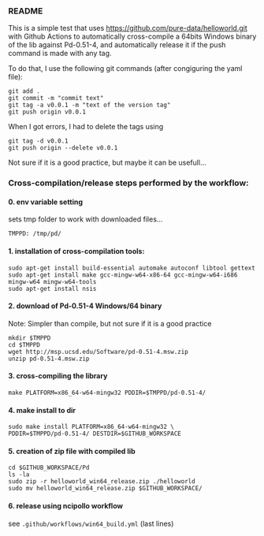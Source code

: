 ### README

This is a simple test that uses https://github.com/pure-data/helloworld.git with Github Actions to automatically cross-compile a 64bits Windows binary of the lib against Pd-0.51-4, and automatically release it if the push command is made with any tag.

To do that, I use the following git commands (after congiguring the yaml file):

```
git add .
git commit -m "commit text"
git tag -a v0.0.1 -m "text of the version tag"
git push origin v0.0.1
```

When I got errors, I had to delete the tags using
```
git tag -d v0.0.1
git push origin --delete v0.0.1
```

Not sure if it is a good practice, but maybe it can be usefull...

### Cross-compilation/release steps performed by the workflow:

#### 0. env variable setting
sets tmp folder to work with downloaded files...
  ```
TMPPD: /tmp/pd/
```

#### 1. installation of cross-compilation tools:
  ```
sudo apt-get install build-essential automake autoconf libtool gettext
sudo apt-get install make gcc-mingw-w64-x86-64 gcc-mingw-w64-i686 mingw-w64 mingw-w64-tools
sudo apt-get install nsis
```

#### 2. download of Pd-0.51-4 Windows/64 binary

Note: Simpler than compile, but not sure if it is a good practice

  ```
mkdir $TMPPD
cd $TMPPD
wget http://msp.ucsd.edu/Software/pd-0.51-4.msw.zip
unzip pd-0.51-4.msw.zip
```

#### 3. cross-compiling the library
  ```
make PLATFORM=x86_64-w64-mingw32 PDDIR=$TMPPD/pd-0.51-4/
```

#### 4. make install to dir
  ```
sudo make install PLATFORM=x86_64-w64-mingw32 \
  PDDIR=$TMPPD/pd-0.51-4/ DESTDIR=$GITHUB_WORKSPACE
```
#### 5. creation of zip file with compiled lib
  ```
  cd $GITHUB_WORKSPACE/Pd
  ls -la
  sudo zip -r helloworld_win64_release.zip ./helloworld
  sudo mv helloworld_win64_release.zip $GITHUB_WORKSPACE/
  ```

#### 6. release using ncipollo workflow
  see `.github/workflows/win64_build.yml` (last lines)
